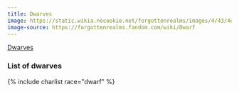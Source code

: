 ```yaml
---
title: Dwarves
image: https://static.wikia.nocookie.net/forgottenrealms/images/4/43/4e_dwarves.jpg
image-source: https://forgottenrealms.fandom.com/wiki/Dwarf
---
```


[Dwarves](https://dungeonsdragons.fandom.com/wiki/Dwarf)

### List of dwarves

{% include charlist race="dwarf" %}
